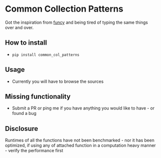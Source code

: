 Common Collection Patterns
==========================

Got the inspiration from [funcy](https://github.com/Suor/funcy) and
being tired of typing the same things over and over.

How to install
--------------

-   `pip install common_col_patterns`

Usage
-----

-   Currently you will have to browse the sources

Missing functionality
---------------------

-   Submit a PR or ping me if you have anything you would like to have -
    or found a bug

Disclosure
----------

Runtimes of all the functions have not been benchmarked - nor it has
been optimized, if using any of attached function in a computation heavy
manner - verify the performance first
